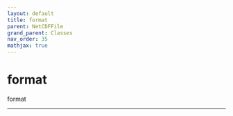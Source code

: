 ```yaml
---
layout: default
title: format
parent: NetCDFFile
grand_parent: Classes
nav_order: 35
mathjax: true
---
```


#  format

format


---

